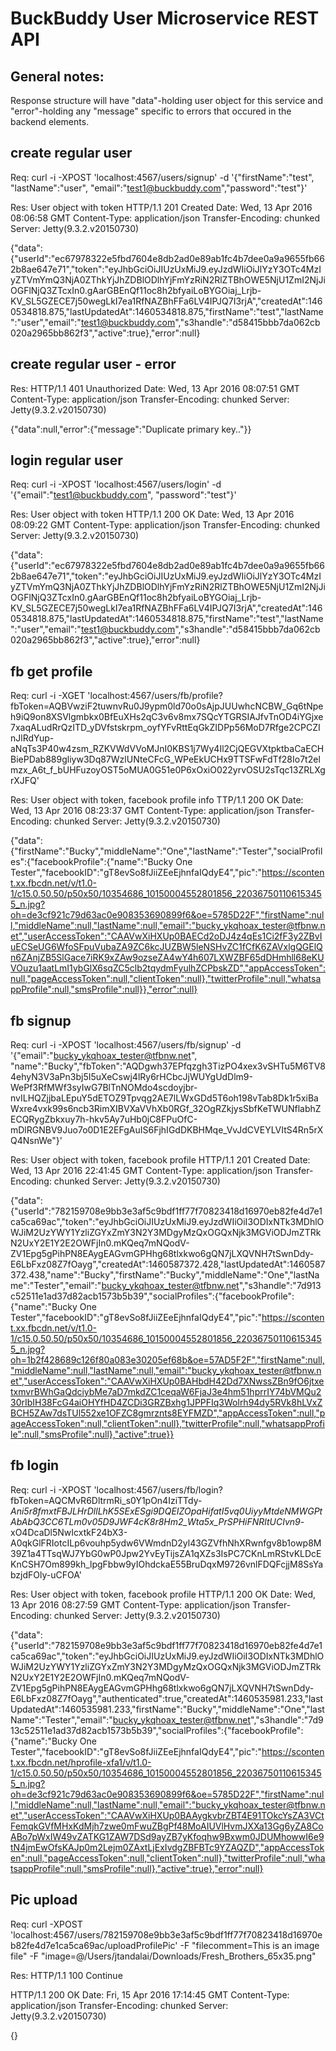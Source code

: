 # BuckBuddy User Microservice REST API

## General notes:
Response structure will have "data"-holding user object for this service and "error"-holding any "message" specific to errors that occured in the backend elements.

## create regular user
Req:
curl -i -XPOST 'localhost:4567/users/signup' -d '{"firstName":"test", "lastName":"user", "email":"test1@buckbuddy.com","password":"test"}'

Res: User object with token
HTTP/1.1 201 Created
Date: Wed, 13 Apr 2016 08:06:58 GMT
Content-Type: application/json
Transfer-Encoding: chunked
Server: Jetty(9.3.2.v20150730)

{"data":{"userId":"ec67978322e5fbd7604e8db2ad0e89ab1fc4b7dee0a9a9655fb662b8ae647e71","token":"eyJhbGciOiJIUzUxMiJ9.eyJzdWIiOiJlYzY3OTc4MzIyZTVmYmQ3NjA0ZThkYjJhZDBlODlhYjFmYzRiN2RlZTBhOWE5NjU1ZmI2NjJiOGFlNjQ3ZTcxIn0.gAarGBEnQf11oc8h2bfyaiLoBYGOiaj_Lrjb-KV_SL5GZECE7j50wegLkI7ea1RfNAZBhFFa6LV4IPJQ7I3rjA","createdAt":1460534818.875,"lastUpdatedAt":1460534818.875,"firstName":"test","lastName":"user","email":"test1@buckbuddy.com","s3handle":"d58415bbb7da062cb020a2965bb862f3","active":true},"error":null}

## create regular user - error 
Res:
HTTP/1.1 401 Unauthorized
Date: Wed, 13 Apr 2016 08:07:51 GMT
Content-Type: application/json
Transfer-Encoding: chunked
Server: Jetty(9.3.2.v20150730)

{"data":null,"error":{"message":"Duplicate primary key.."}}

## login regular user
Req:
curl -i -XPOST 'localhost:4567/users/login' -d '{"email":"test1@buckbuddy.com", "password":"test"}'

Res: User object with token
HTTP/1.1 200 OK
Date: Wed, 13 Apr 2016 08:09:22 GMT
Content-Type: application/json
Transfer-Encoding: chunked
Server: Jetty(9.3.2.v20150730)

{"data":{"userId":"ec67978322e5fbd7604e8db2ad0e89ab1fc4b7dee0a9a9655fb662b8ae647e71","token":"eyJhbGciOiJIUzUxMiJ9.eyJzdWIiOiJlYzY3OTc4MzIyZTVmYmQ3NjA0ZThkYjJhZDBlODlhYjFmYzRiN2RlZTBhOWE5NjU1ZmI2NjJiOGFlNjQ3ZTcxIn0.gAarGBEnQf11oc8h2bfyaiLoBYGOiaj_Lrjb-KV_SL5GZECE7j50wegLkI7ea1RfNAZBhFFa6LV4IPJQ7I3rjA","createdAt":1460534818.875,"lastUpdatedAt":1460534818.875,"firstName":"test","lastName":"user","email":"test1@buckbuddy.com","s3handle":"d58415bbb7da062cb020a2965bb862f3","active":true},"error":null}

## fb get profile
Req:
curl -i -XGET 'localhost:4567/users/fb/profile?fbToken=AQBVwziF2tuwnvRu0J9ypm0ld70o0sAjpJUUwhcNCBW_Gq6tNpeh9iQ9on8XSVlgmbkx0BfEuXHs2qC3v6v8mx7SQcYTGRSIAJfvTnOD4iYGjxe7xaqALudRrQzITD_yDVfstskrpm_oyfYFvRttEqGkZIDPp56MoD7Rfge2CPCZInJlRdYup-aNqTs3P40w4zsm_RZKVWdVVoMJnI0KBS1j7Wy4Il2CjQEGVXtpktbaCaECHBiePDab889gliyw3Dq87WzlUNteCFcG_WPeEkUCHx9TTSFwFdTf28Io7t2elmzx_A6t_f_bUHFuzoyOST5oMUA0G51e0P6xOxiO022yrvOSU2sTqc13ZRLXgrXJFQ'

Res: User object with token, facebook profile info
TTP/1.1 200 OK
Date: Wed, 13 Apr 2016 08:23:37 GMT
Content-Type: application/json
Transfer-Encoding: chunked
Server: Jetty(9.3.2.v20150730)

{"data":{"firstName":"Bucky","middleName":"One","lastName":"Tester","socialProfiles":{"facebookProfile":{"name":"Bucky One Tester","facebookID":"gT8evSo8fJiiZEeEjhnfaIQdyE4","pic":"https://scontent.xx.fbcdn.net/v/t1.0-1/c15.0.50.50/p50x50/10354686_10150004552801856_220367501106153455_n.jpg?oh=de3cf921c79d63ac0e908353690899f6&oe=5785D22F","firstName":null,"middleName":null,"lastName":null,"email":"bucky_ykqhoax_tester@tfbnw.net","userAccessToken":"CAAVwXiHXUp0BAECd2oDJ4z4qEs1Ci2fF3y2ZBvIuECSeUG6WfoSFpuVubaZA9ZC6kcJUZBW5leNSHvZC1fCfK6ZAVxlgQGElQn6ZAnjZB5SlGace7iRK9xZAw9ozseZA4wY4h607LXWZBF65dDHmhll68eKUVOuzu1aatLmI1ybGlX6sqZC5clb2tqydmFyulhZCPbskZD","appAccessToken":null,"pageAccessToken":null,"clientToken":null},"twitterProfile":null,"whatsappProfile":null,"smsProfile":null}},"error":null}

## fb signup
Req:
curl -i -XPOST 'localhost:4567/users/fb/signup' -d '{"email":"bucky_ykqhoax_tester@tfbnw.net", "name":"Bucky","fbToken":"AQDgwh37EPfqzgh3TizPO4xex3vSHTu5M6TV84ehyN3V3aPn3bj5I5uXeCswj4lRy6rHCbcJjWUYgUdDlm9-WePf3RfMWf3syIwG7BlTnNOMdo4scdoyjbr-nvILHQZjjbaLEpuY5dETOZ9Tpvqg2AE7lLWxGDd5T6oh198vTab8Dk1r5xiBaWxre4vxk99s6ncb3RimXIBVXaVVhXb0RGf_32OgRZkjysSbfKeTWUNflabhZECQRygZbkxuy7h-hkv5Ay7uHb0jC8FPuOfC-mDlRGNBV9Juo7o0D1E2EFgAuIS6FjhIGdDKBHMqe_VvJdCVEYLVItS4Rn5rXQ4NsnWe"}'

Res: User object with token, facebook profile
HTTP/1.1 201 Created
Date: Wed, 13 Apr 2016 22:41:45 GMT
Content-Type: application/json
Transfer-Encoding: chunked
Server: Jetty(9.3.2.v20150730)

{"data":{"userId":"782159708e9bb3e3af5c9bdf1ff77f70823418d16970eb82fe4d7e1ca5ca69ac","token":"eyJhbGciOiJIUzUxMiJ9.eyJzdWIiOiI3ODIxNTk3MDhlOWJiM2UzYWY1YzliZGYxZmY3N2Y3MDgyMzQxOGQxNjk3MGViODJmZTRkN2UxY2E1Y2E2OWFjIn0.mKQeq7mNQodV-ZV1Epg5gPihPN8EAygEAGvmGPHhg68tlxkwo6gQN7jLXQVNH7tSwnDdy-E6LbFxz08Z7fOayg","createdAt":1460587372.428,"lastUpdatedAt":1460587372.438,"name":"Bucky","firstName":"Bucky","middleName":"One","lastName":"Tester","email":"bucky_ykqhoax_tester@tfbnw.net","s3handle":"7d913c52511e1ad37d82acb1573b5b39","socialProfiles":{"facebookProfile":{"name":"Bucky One Tester","facebookID":"gT8evSo8fJiiZEeEjhnfaIQdyE4","pic":"https://scontent.xx.fbcdn.net/v/t1.0-1/c15.0.50.50/p50x50/10354686_10150004552801856_220367501106153455_n.jpg?oh=1b2f428689c126f80a083e30205ef68b&oe=57AD5F2F","firstName":null,"middleName":null,"lastName":null,"email":"bucky_ykqhoax_tester@tfbnw.net","userAccessToken":"CAAVwXiHXUp0BAHbdH42Dd7XNwssZBn9fO6jtxetxmvrBWhGaQdciybMe7aD7mkdZC1ceqaW6FjaJ3e4hm51hprrIY74bVMQu230rIbIH38FcG4aiOHYfHD4ZCDi3GRZBxhg1JPPFIq3Wolrh94dy5RVk8hLVxZBCH5ZAw7dsTUl552xe1OFZC8gmrznts8EYFMZD","appAccessToken":null,"pageAccessToken":null,"clientToken":null},"twitterProfile":null,"whatsappProfile":null,"smsProfile":null},"active":true}}

## fb login
Req:
curl -i -XPOST 'localhost:4567/users/fb/login?fbToken=AQCMvR6DltrmRi_s0Y1pOn4IziTTdy-_Ani5r8fmxtFBJLHrDllLhK5SExESgi9DQEIZOpaHifatI5vq0UiyyMtdeNMWGPtAbAbQ3CC6TLm0v05D9JWF4cK8r8Hm2_Wta5x_PrSPHiFNRltUCIvn9_-xO4DcaDl5NwIcxtkF24bX3-A0qkGlFRIotcILp6vouhp5ydw6VWmdnD2yl43GZVfhNhXRwnfgv8b1owp8M39Z1a4TTsqWJ7YbG0wP0Jpw2YvEyTijsZA1qXZs3IsPC7CKnLmRStvKLDcEKnCSH7Om899kh_lpgFbbw9yIOhdckaE55BruDqxM9726vnlFDQFcjjM8SsYabzjdFOly-uCFOA'

Res: User object with token, facebook profile
HTTP/1.1 200 OK
Date: Wed, 13 Apr 2016 08:27:59 GMT
Content-Type: application/json
Transfer-Encoding: chunked
Server: Jetty(9.3.2.v20150730)

{"data":{"userId":"782159708e9bb3e3af5c9bdf1ff77f70823418d16970eb82fe4d7e1ca5ca69ac","token":"eyJhbGciOiJIUzUxMiJ9.eyJzdWIiOiI3ODIxNTk3MDhlOWJiM2UzYWY1YzliZGYxZmY3N2Y3MDgyMzQxOGQxNjk3MGViODJmZTRkN2UxY2E1Y2E2OWFjIn0.mKQeq7mNQodV-ZV1Epg5gPihPN8EAygEAGvmGPHhg68tlxkwo6gQN7jLXQVNH7tSwnDdy-E6LbFxz08Z7fOayg","authenticated":true,"createdAt":1460535981.233,"lastUpdatedAt":1460535981.233,"firstName":"Bucky","middleName":"One","lastName":"Tester","email":"bucky_ykqhoax_tester@tfbnw.net","s3handle":"7d913c52511e1ad37d82acb1573b5b39","socialProfiles":{"facebookProfile":{"name":"Bucky One Tester","facebookID":"gT8evSo8fJiiZEeEjhnfaIQdyE4","pic":"https://scontent.xx.fbcdn.net/hprofile-xfa1/v/t1.0-1/c15.0.50.50/p50x50/10354686_10150004552801856_220367501106153455_n.jpg?oh=de3cf921c79d63ac0e908353690899f6&oe=5785D22F","firstName":null,"middleName":null,"lastName":null,"email":"bucky_ykqhoax_tester@tfbnw.net","userAccessToken":"CAAVwXiHXUp0BAAygkvbrZBT4E91TOkcYsZA3VCtFemqkGVfMHxKdMjh7zwe0mFwuZBgPf48MoAIUVlHvmJXXa13Gg6yZA8CoABo7pWxIW49vZATKG1ZAW7DSd9ayZB7yKfoqhw9Bxwm0JDUMhowwI6e9tN4jmEwOfsKAJp0m2Lejm0ZAxtLjExIvdgZBFBTc9YZAQZD","appAccessToken":null,"pageAccessToken":null,"clientToken":null},"twitterProfile":null,"whatsappProfile":null,"smsProfile":null},"active":true},"error":null}

## Pic upload
Req:
curl -XPOST 'localhost:4567/users/782159708e9bb3e3af5c9bdf1ff77f70823418d16970eb82fe4d7e1ca5ca69ac/uploadProfilePic'  -F "filecomment=This is an image file" -F "image=@/Users/jtandalai/Downloads/Fresh_Brothers_65x35.png"

Res:
HTTP/1.1 100 Continue

HTTP/1.1 200 OK
Date: Fri, 15 Apr 2016 17:14:45 GMT
Content-Type: application/json
Transfer-Encoding: chunked
Server: Jetty(9.3.2.v20150730)

{}